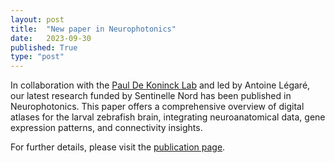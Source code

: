 ```yaml
---
layout: post
title:  "New paper in Neurophotonics"
date:   2023-09-30
published: True
type: "post"
---
```


In collaboration with the [Paul De Koninck Lab](https://greenspine.ca/) and led by Antoine Légaré, our latest research funded by Sentinelle Nord has been published in Neurophotonics. This paper offers a comprehensive overview of digital atlases for the larval zebrafish brain, integrating neuroanatomical data, gene expression patterns, and connectivity insights. 

For further details, please visit the [publication page](https://dynamicalab.github.io/publications.html).